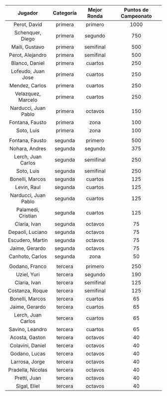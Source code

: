 |       Jugador        |  Categoría  |  Mejor Ronda  |  Puntos de Campeonato  |
|:--------------------:|:-----------:|:-------------:|:----------------------:|
|     Perot, David     |   primera   |    primero    |          1000          |
|   Schenquer, Diego   |   primera   |    segundo    |          750           |
|    Maili, Gustavo    |   primera   |   semifinal   |          500           |
|   Perot, Alejandro   |   primera   |   semifinal   |          500           |
|    Blanco, Daniel    |   primera   |    cuartos    |          250           |
|  Lofeudo, Juan Jose  |   primera   |    cuartos    |          250           |
|    Mendez, Carlos    |   primera   |    cuartos    |          250           |
|  Velazquez, Marcelo  |   primera   |    cuartos    |          250           |
| Narducci, Juan Pablo |   primera   |    octavos    |          150           |
|   Fontana, Fausto    |   primera   |     zona      |          100           |
|      Soto, Luis      |   primera   |     zona      |          100           |
|                      |             |               |                        |
|   Fontana, Fausto    |   segunda   |    primero    |          500           |
|    Nohara, Andres    |   segunda   |    segundo    |          375           |
|  Lerch, Juan Carlos  |   segunda   |   semifinal   |          250           |
|      Soto, Luis      |   segunda   |   semifinal   |          250           |
|   Bonelli, Marcos    |   segunda   |    cuartos    |          125           |
|     Levin, Raul      |   segunda   |    cuartos    |          125           |
| Narducci, Juan Pablo |   segunda   |    cuartos    |          125           |
|  Palamedi, Cristian  |   segunda   |    cuartos    |          125           |
|     Claria, Ivan     |   segunda   |    octavos    |           75           |
|   Depaoli, Luciano   |   segunda   |    octavos    |           75           |
|   Escudero, Martin   |   segunda   |    octavos    |           75           |
|    Jaime, Gerardo    |   segunda   |    octavos    |           75           |
|   Canhoto, Carlos    |   segunda   |     zona      |           50           |
|                      |             |               |                        |
|    Godano, Franco    |   tercera   |    primero    |          250           |
|     Uziel, Yuri      |   tercera   |    segundo    |          190           |
|     Claria, Ivan     |   tercera   |   semifinal   |          125           |
|   Costanza, Roque    |   tercera   |   semifinal   |          125           |
|   Bonelli, Marcos    |   tercera   |    cuartos    |           65           |
|    Jaime, Gerardo    |   tercera   |    cuartos    |           65           |
|  Lerch, Juan Carlos  |   tercera   |    cuartos    |           65           |
|   Savino, Leandro    |   tercera   |    cuartos    |           65           |
|    Acosta, Gaston    |   tercera   |    octavos    |           40           |
|   Colavini, Daniel   |   tercera   |    octavos    |           40           |
|    Godano, Lucas     |   tercera   |    octavos    |           40           |
|    Larrosa, Jorge    |   tercera   |    octavos    |           40           |
|  Pradella, Nicolas   |   tercera   |    octavos    |           40           |
|     Pretti, Juan     |   tercera   |    octavos    |           40           |
|     Sigal, Eliel     |   tercera   |    octavos    |           40           |
